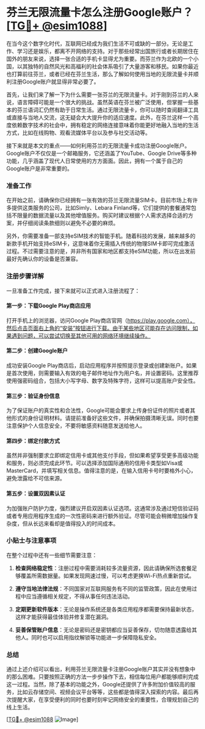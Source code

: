 # 芬兰无限流量卡怎么注册Google账户？[[TG💪+ @esim1088](https://t.me/s/esim1088)]

在当今这个数字化时代，互联网已经成为我们生活不可或缺的一部分。无论是工作、学习还是娱乐，都离不开网络的支持。对于那些经常出国旅行或者长期居住在国外的朋友来说，选择一张合适的手机卡显得尤为重要。而芬兰作为北欧的一个小国，以其独特的自然风光和高福利的社会体系吸引了大量游客和移民。如果你最近也打算前往芬兰，或者已经在芬兰生活，那么了解如何使用当地的无限流量卡并顺利注册Google账户就显得非常必要了。

首先，让我们来了解一下为什么需要一张芬兰的无限流量卡。对于刚到芬兰的人来说，语言障碍可能是一个很大的挑战。虽然英语在芬兰被广泛使用，但掌握一些基本的芬兰语词汇仍然有助于日常生活。通过无限流量卡，你可以随时查阅翻译工具或直接与当地人交流，这无疑会大大提升你的适应速度。此外，在芬兰这样一个高度依赖数字技术的社会中，拥有稳定的网络连接意味着你能更好地融入当地的生活方式，比如在线购物、观看流媒体平台以及参与社交活动等。

接下来就是本文的重点——如何利用芬兰的无限流量卡成功注册Google账户。Google账户不仅仅是一个邮箱服务，它还涵盖了YouTube、Google Drive等多种功能，几乎涵盖了现代人日常使用的方方面面。因此，拥有一个属于自己的Google账户是非常重要的。

### 准备工作

在开始之前，请确保你已经拥有一张有效的芬兰无限流量SIM卡。目前市场上有许多提供这类服务的公司，比如Simly、Lebara Finland等，它们提供的套餐通常包括不限量的数据流量以及其他增值服务。购买时建议根据个人需求选择合适的方案，并仔细阅读条款细则以避免不必要的麻烦。

另外，你需要准备一部支持eSIM技术的智能手机。随着科技的发展，越来越多的新款手机开始支持eSIM卡，这意味着你无需插入传统的物理SIM卡即可完成激活过程。不过需要注意的是，并非所有国家和地区都支持eSIM功能，所以在出发前最好先确认你的设备是否兼容。

### 注册步骤详解

一旦准备工作完成，接下来就可以正式进入注册流程了：

#### 第一步：下载Google Play商店应用
打开手机上的浏览器，访问Google Play商店官网（https://play.google.com），然后点击页面右上角的“安装”按钮进行下载。由于某些地区可能存在访问限制，如果遇到问题，可以尝试切换至其他可用的网络环境继续操作。

#### 第二步：创建Google账户
成功安装Google Play商店后，启动应用程序并按照提示登录或创建新账户。如果是首次使用，则需要输入有效的电子邮件地址作为用户名，并设置密码。这里推荐使用强密码组合，包括大小写字母、数字及特殊字符，这样可以提高账户安全性。

#### 第三步：验证身份信息
为了保证账户的真实性和合法性，Google可能会要求上传身份证件的照片或者其他形式的身份证明材料。请提前准备好这些文件，并确保拍摄清晰无误。同时也要注意保护个人信息安全，不要将敏感资料随意发送给他人。

#### 第四步：绑定付款方式
虽然并非强制要求立即绑定信用卡或其他支付手段，但如果希望享受更多高级功能和服务，则必须完成此环节。可以选择添加国际通用的信用卡类型如Visa或MasterCard，并填写相关信息。值得注意的是，在输入信用卡号时要格外小心，避免泄露给不可信来源。

#### 第五步：设置双因素认证
为加强账户防护力度，强烈建议开启双因素认证选项。这通常涉及通过短信验证码或者专用应用程序生成的一次性密码来进行额外验证。尽管可能会稍微增加操作复杂度，但从长远来看却是值得投入的时间成本。

### 小贴士与注意事项

在整个过程中还有一些细节需要注意：

1. **检查网络稳定性**：注册过程中需要消耗较多流量资源，因此请确保所选套餐足够覆盖所需数据量。如果发现网速过慢，可以考虑更换Wi-Fi热点重新尝试。
   
2. **遵守当地法律法规**：不同国家对互联网服务有不同的监管政策，因此在使用过程中应当遵循相关规定，不得从事任何违法活动。

3. **定期更新软件版本**：无论是操作系统还是各类应用程序都需要保持最新状态，这样才能获得最佳体验并修复潜在漏洞。

4. **妥善保管账户信息**：无论是密码还是密钥都应当妥善保存，切勿随意透露给其他人。同时也可以启用指纹解锁等功能进一步保障隐私安全。

### 总结

通过上述介绍可以看出，利用芬兰无限流量卡注册Google账户其实并没有想象中的那么困难。只要按照正确的方法一步步操作下去，相信每位用户都能够顺利完成这一过程。当然，除了基本的功能之外，Google还提供了许多附加价值较高的服务，比如云存储空间、视频会议平台等等，这些都是值得深入探索的内容。最后再次提醒大家，在享受便利的同时也要时刻牢记网络安全的重要性，合理规划自己的线上生活。

[[TG💪+ @esim1088](https://t.me/s/esim1088) ![Image](https://i.postimg.cc/4NQfJmqS/Snipaste-2025-05-13-00-14-12.png)]